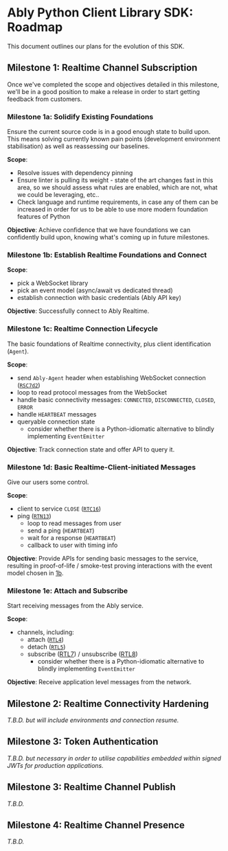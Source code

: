# Ably Python Client Library SDK: Roadmap

This document outlines our plans for the evolution of this SDK.

## Milestone 1: Realtime Channel Subscription

Once we've completed the scope and objectives detailed in this milestone,
we'll be in a good position to make a release in order to start getting feedback from customers.

### Milestone 1a: Solidify Existing Foundations

Ensure the current source code is in a good enough state to build upon.
This means solving currently known pain points (development environment stabilisation) as well as reassessing our baselines.

**Scope**:

- Resolve issues with dependency pinning
- Ensure linter is pulling its weight - state of the art changes fast in this area, so we should assess what rules are enabled, which are not, what we could be leveraging, etc..
- Check language and runtime requirements, in case any of them can be increased in order for us to be able to use more modern foundation features of Python

**Objective**: Achieve confidence that we have foundations we can confidently build upon, knowing what's coming up in future milestones.

### Milestone 1b: Establish Realtime Foundations and Connect

**Scope**:

- pick a WebSocket library
- pick an event model (async/await vs dedicated thread)
- establish connection with basic credentials (Ably API key)

**Objective**: Successfully connect to Ably Realtime.

### Milestone 1c: Realtime Connection Lifecycle

The basic foundations of Realtime connectivity, plus client identification (`Agent`).

**Scope**:

- send `Ably-Agent` header when establishing WebSocket connection ([`RSC7d2`](https://docs.ably.io/client-lib-development-guide/features/#RSC7d2))
- loop to read protocol messages from the WebSocket
- handle basic connectivity messages: `CONNECTED`, `DISCONNECTED`, `CLOSED`, `ERROR`
- handle `HEARTBEAT` messages
- queryable connection state
  - consider whether there is a Python-idiomatic alternative to blindly implementing `EventEmitter`

**Objective**: Track connection state and offer API to query it.

### Milestone 1d: Basic Realtime-Client-initiated Messages

Give our users some control.

**Scope**:

- client to service `CLOSE` ([`RTC16`](https://docs.ably.io/client-lib-development-guide/features/#RTC16))
- ping ([`RTN13`](https://docs.ably.io/client-lib-development-guide/features/#RTN13))
  - loop to read messages from user
  - send a ping (`HEARTBEAT`)
  - wait for a response (`HEARTBEAT`)
  - callback to user with timing info

**Objective**: Provide APIs for sending basic messages to the service,
resulting in proof-of-life / smoke-test proving interactions with the event model chosen in [1b](#milestone-1b-establish-realtime-foundations-and-connect).

### Milestone 1e: Attach and Subscribe

Start receiving messages from the Ably service.

**Scope**:

- channels, including:
  - attach ([`RTL4`](https://docs.ably.io/client-lib-development-guide/features/#RTL4))
  - detach ([`RTL5`](https://docs.ably.io/client-lib-development-guide/features/#RTL5))
  - subscribe ([RTL7](https://docs.ably.io/client-lib-development-guide/features/#RTL7)) / unsubscribe ([RTL8](https://docs.ably.io/client-lib-development-guide/features/#RTL8))
    - consider whether there is a Python-idiomatic alternative to blindly implementing `EventEmitter`

**Objective**: Receive application level messages from the network.

## Milestone 2: Realtime Connectivity Hardening

_T.B.D. but will include environments and connection resume._

## Milestone 3: Token Authentication

_T.B.D. but necessary in order to utilise capabilities embedded within signed JWTs for production applications._

## Milestone 3: Realtime Channel Publish

_T.B.D._

## Milestone 4: Realtime Channel Presence

_T.B.D._
